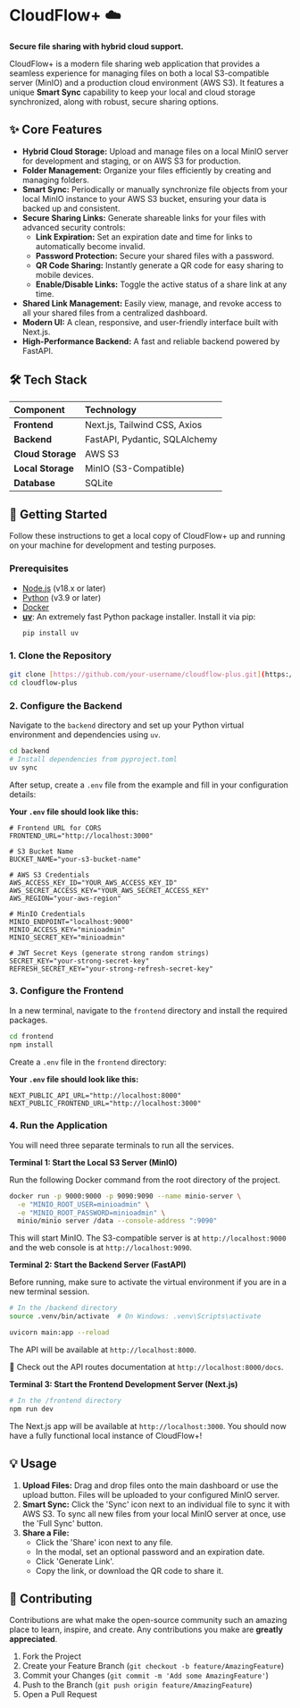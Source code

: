 # CloudFlow+ ☁️

**Secure file sharing with hybrid cloud support.**

CloudFlow+ is a modern file sharing web application that provides a seamless experience for managing files on both a local S3-compatible server (MinIO) and a production cloud environment (AWS S3). It features a unique **Smart Sync** capability to keep your local and cloud storage synchronized, along with robust, secure sharing options.

## ✨ Core Features

- **Hybrid Cloud Storage:** Upload and manage files on a local MinIO server for development and staging, or on AWS S3 for production.
- **Folder Management:** Organize your files efficiently by creating and managing folders.
- **Smart Sync:** Periodically or manually synchronize file objects from your local MinIO instance to your AWS S3 bucket, ensuring your data is backed up and consistent.
- **Secure Sharing Links:** Generate shareable links for your files with advanced security controls:
  - **Link Expiration:** Set an expiration date and time for links to automatically become invalid.
  - **Password Protection:** Secure your shared files with a password.
  - **QR Code Sharing:** Instantly generate a QR code for easy sharing to mobile devices.
  - **Enable/Disable Links:** Toggle the active status of a share link at any time.
- **Shared Link Management:** Easily view, manage, and revoke access to all your shared files from a centralized dashboard.
- **Modern UI:** A clean, responsive, and user-friendly interface built with Next.js.
- **High-Performance Backend:** A fast and reliable backend powered by FastAPI.

## 🛠️ Tech Stack

| Component         | Technology                    |
| :---------------- | :---------------------------- |
| **Frontend**      | Next.js, Tailwind CSS, Axios  |
| **Backend**       | FastAPI, Pydantic, SQLAlchemy |
| **Cloud Storage** | AWS S3                        |
| **Local Storage** | MinIO (S3-Compatible)         |
| **Database**      | SQLite                        |

## 🚀 Getting Started

Follow these instructions to get a local copy of CloudFlow+ up and running on your machine for development and testing purposes.

### Prerequisites

- [Node.js](https://nodejs.org/en/) (v18.x or later)
- [Python](https://www.python.org/downloads/) (v3.9 or later)
- [Docker](https://www.docker.com/products/docker-desktop/)
- **[uv](https://github.com/astral-sh/uv)**: An extremely fast Python package installer. Install it via pip:
  ```bash
  pip install uv
  ```

### 1. Clone the Repository

```bash
git clone [https://github.com/your-username/cloudflow-plus.git](https://github.com/your-username/cloudflow-plus.git)
cd cloudflow-plus
```

### 2\. Configure the Backend

Navigate to the `backend` directory and set up your Python virtual environment and dependencies using `uv`.

```bash
cd backend
# Install dependencies from pyproject.toml
uv sync
```

After setup, create a `.env` file from the example and fill in your configuration details:

**Your `.env` file should look like this:**

```env
# Frontend URL for CORS
FRONTEND_URL="http://localhost:3000"

# S3 Bucket Name
BUCKET_NAME="your-s3-bucket-name"

# AWS S3 Credentials
AWS_ACCESS_KEY_ID="YOUR_AWS_ACCESS_KEY_ID"
AWS_SECRET_ACCESS_KEY="YOUR_AWS_SECRET_ACCESS_KEY"
AWS_REGION="your-aws-region"

# MinIO Credentials
MINIO_ENDPOINT="localhost:9000"
MINIO_ACCESS_KEY="minioadmin"
MINIO_SECRET_KEY="minioadmin"

# JWT Secret Keys (generate strong random strings)
SECRET_KEY="your-strong-secret-key"
REFRESH_SECRET_KEY="your-strong-refresh-secret-key"
```

### 3\. Configure the Frontend

In a new terminal, navigate to the `frontend` directory and install the required packages.

```bash
cd frontend
npm install
```

Create a `.env` file in the `frontend` directory:

**Your `.env` file should look like this:**

```env
NEXT_PUBLIC_API_URL="http://localhost:8000"
NEXT_PUBLIC_FRONTEND_URL="http://localhost:3000"
```

### 4\. Run the Application

You will need three separate terminals to run all the services.

**Terminal 1: Start the Local S3 Server (MinIO)**

Run the following Docker command from the root directory of the project.

```bash
docker run -p 9000:9000 -p 9090:9090 --name minio-server \
  -e "MINIO_ROOT_USER=minioadmin" \
  -e "MINIO_ROOT_PASSWORD=minioadmin" \
  minio/minio server /data --console-address ":9090"
```

This will start MinIO. The S3-compatible server is at `http://localhost:9000` and the web console is at `http://localhost:9090`.

**Terminal 2: Start the Backend Server (FastAPI)**

Before running, make sure to activate the virtual environment if you are in a new terminal session.

```bash
# In the /backend directory
source .venv/bin/activate  # On Windows: .venv\Scripts\activate

uvicorn main:app --reload
```

The API will be available at `http://localhost:8000`.

📄 Check out the API routes documentation at `http://localhost:8000/docs`.

**Terminal 3: Start the Frontend Development Server (Next.js)**

```bash
# In the /frontend directory
npm run dev
```

The Next.js app will be available at `http://localhost:3000`. You should now have a fully functional local instance of CloudFlow+\!

## 💡 Usage

1.  **Upload Files:** Drag and drop files onto the main dashboard or use the upload button. Files will be uploaded to your configured MinIO server.
2.  **Smart Sync:** Click the 'Sync' icon next to an individual file to sync it with AWS S3. To sync all new files from your local MinIO server at once, use the 'Full Sync' button.
3.  **Share a File:**
    - Click the 'Share' icon next to any file.
    - In the modal, set an optional password and an expiration date.
    - Click 'Generate Link'.
    - Copy the link, or download the QR code to share it.

## 🤝 Contributing

Contributions are what make the open-source community such an amazing place to learn, inspire, and create. Any contributions you make are **greatly appreciated**.

1.  Fork the Project
2.  Create your Feature Branch (`git checkout -b feature/AmazingFeature`)
3.  Commit your Changes (`git commit -m 'Add some AmazingFeature'`)
4.  Push to the Branch (`git push origin feature/AmazingFeature`)
5.  Open a Pull Request
